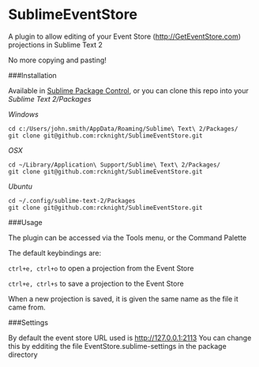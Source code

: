 SublimeEventStore
=================

A plugin to allow editing of your Event Store (http://GetEventStore.com) projections in Sublime Text 2

No more copying and pasting!

###Installation

Available in [Sublime Package Control](http://wbond.net/sublime_packages/package_control),
or you can clone this repo into your *Sublime Text 2/Packages*

*Windows*
```shell
cd c:/Users/john.smith/AppData/Roaming/Sublime\ Text\ 2/Packages/
git clone git@github.com:rcknight/SublimeEventStore.git
```

*OSX*
```shell
cd ~/Library/Application\ Support/Sublime\ Text\ 2/Packages/
git clone git@github.com:rcknight/SublimeEventStore.git
```

*Ubuntu*
```shell
cd ~/.config/sublime-text-2/Packages
git clone git@github.com:rcknight/SublimeEventStore.git
```

###Usage

The plugin can be accessed via the Tools menu, or the Command Palette

The default keybindings are:

```ctrl+e, ctrl+o``` to open a projection from the Event Store

```ctrl+e, ctrl+s``` to save a projection to the Event Store

When a new projection is saved, it is given the same name as the file it came from.

###Settings

By default the event store URL used is http://127.0.0.1:2113
You can change this by edditing the file EventStore.sublime-settings in the package directory
